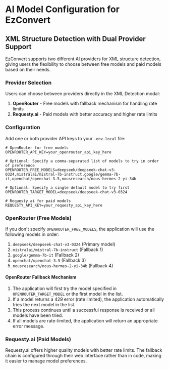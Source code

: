 # AI Model Configuration for EzConvert

## XML Structure Detection with Dual Provider Support

EzConvert supports two different AI providers for XML structure detection, giving users the flexibility to choose between free models and paid models based on their needs.

### Provider Selection

Users can choose between providers directly in the XML Detection modal:

1. **OpenRouter** - Free models with fallback mechanism for handling rate limits
2. **Requesty.ai** - Paid models with better accuracy and higher rate limits

### Configuration

Add one or both provider API keys to your `.env.local` file:

```
# OpenRouter for free models
OPENROUTER_API_KEY=your_openrouter_api_key_here

# Optional: Specify a comma-separated list of models to try in order of preference
OPENROUTER_FREE_MODELS=deepseek/deepseek-chat-v3-0324,mistralai/mistral-7b-instruct,google/gemma-7b-it,openchat/openchat-3.5,nousresearch/nous-hermes-2-yi-34b

# Optional: Specify a single default model to try first
OPENROUTER_TARGET_MODEL=deepseek/deepseek-chat-v3-0324

# Requesty.ai for paid models
REQUESTY_API_KEY=your_requesty_api_key_here
```

### OpenRouter (Free Models)

If you don't specify `OPENROUTER_FREE_MODELS`, the application will use the following models in order:

1. `deepseek/deepseek-chat-v3-0324` (Primary model)
2. `mistralai/mistral-7b-instruct` (Fallback 1)
3. `google/gemma-7b-it` (Fallback 2)
4. `openchat/openchat-3.5` (Fallback 3)
5. `nousresearch/nous-hermes-2-yi-34b` (Fallback 4)

#### OpenRouter Fallback Mechanism

1. The application will first try the model specified in `OPENROUTER_TARGET_MODEL` or the first model in the list.
2. If a model returns a 429 error (rate limited), the application automatically tries the next model in the list.
3. This process continues until a successful response is received or all models have been tried.
4. If all models are rate-limited, the application will return an appropriate error message.

### Requesty.ai (Paid Models)

Requesty.ai offers higher quality models with better rate limits. The fallback chain is configured through their web interface rather than in code, making it easier to manage model preferences.
